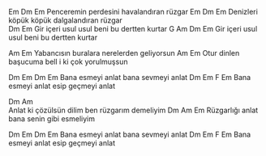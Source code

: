 Em                                   Dm                 Em
Penceremin perdesini havalandıran rüzgar
Em                                    Dm                   Em
Denizleri köpük köpük dalgalandıran rüzgar  
Dm                                                Em
Gir içeri usul usul beni bu dertten kurtar
G                       Am    Dm           Em
Gir içeri usul usul beni bu dertten kurtar  

Am                               Em
Yabancısın buralara nerelerden geliyorsun
Am                                   Em
Otur dinlen başucuma bell i ki çok yorulmuşsun  

Dm              Em          Dm              Em
Bana esmeyi anlat bana sevmeyi anlat
Dm               Em           F               Em
Bana esmeyi anlat esip geçmeyi anlat  

Dm                                   Am  
Anlat ki çözülsün dilim ben rüzgarım demeliyim
Dm                                  Am                   Em
Rüzgarlığı anlat bana  senin gibi esmeliyim  

Dm              Em          Dm              Em
Bana esmeyi anlat bana sevmeyi anlat
Dm               Em         F               Em
Bana esmeyi anlat esip geçmeyi anlat
